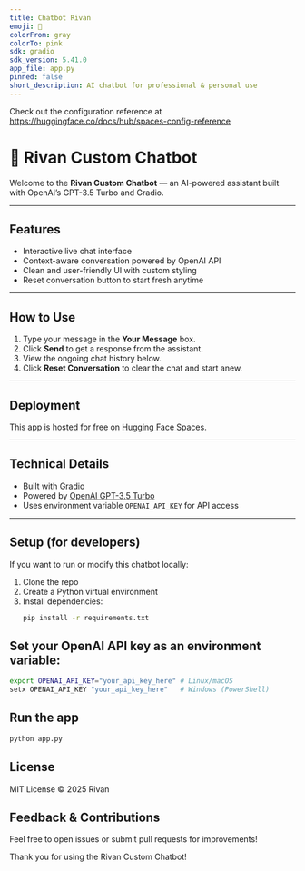 ```yaml
---
title: Chatbot Rivan
emoji: 🐠
colorFrom: gray
colorTo: pink
sdk: gradio
sdk_version: 5.41.0
app_file: app.py
pinned: false
short_description: AI chatbot for professional & personal use
---
```


Check out the configuration reference at https://huggingface.co/docs/hub/spaces-config-reference

# 🤖 Rivan Custom Chatbot

Welcome to the **Rivan Custom Chatbot** — an AI-powered assistant built with OpenAI’s GPT-3.5 Turbo and Gradio.

---

## Features

- Interactive live chat interface
- Context-aware conversation powered by OpenAI API
- Clean and user-friendly UI with custom styling
- Reset conversation button to start fresh anytime

---

## How to Use

1. Type your message in the **Your Message** box.
2. Click **Send** to get a response from the assistant.
3. View the ongoing chat history below.
4. Click **Reset Conversation** to clear the chat and start anew.

---

## Deployment

This app is hosted for free on [Hugging Face Spaces](https://huggingface.co/spaces/Rivan17/chatbot-Rivan).

---

## Technical Details

- Built with [Gradio](https://gradio.app/)
- Powered by [OpenAI GPT-3.5 Turbo](https://platform.openai.com/docs/models/gpt-3-5)
- Uses environment variable `OPENAI_API_KEY` for API access

---

## Setup (for developers)

If you want to run or modify this chatbot locally:

1. Clone the repo
2. Create a Python virtual environment
3. Install dependencies:
   ```bash
   pip install -r requirements.txt

## Set your OpenAI API key as an environment variable:
```bash
export OPENAI_API_KEY="your_api_key_here" # Linux/macOS
setx OPENAI_API_KEY "your_api_key_here"   # Windows (PowerShell)
```

## Run the app
```bash
python app.py
```
## License
MIT License © 2025 Rivan

## Feedback & Contributions
Feel free to open issues or submit pull requests for improvements!

Thank you for using the Rivan Custom Chatbot!
